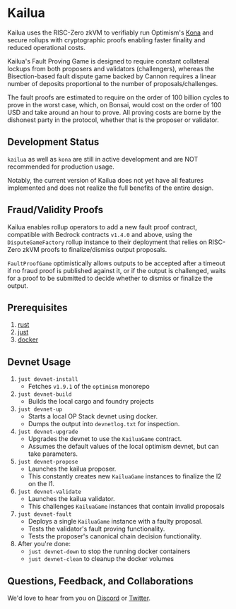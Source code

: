 # Kailua

Kailua uses the RISC-Zero zkVM to verifiably run Optimism's [Kona][kona] and secure rollups with cryptographic proofs enabling faster finality and reduced operational costs.

Kailua's Fault Proving Game is designed to require constant collateral lockups from both proposers and validators (challengers), whereas the Bisection-based fault dispute game backed by Cannon requires a linear number of deposits proportional to the number of proposals/challenges.

The fault proofs are estimated to require on the order of 100 billion cycles to prove in the worst case, which, on Bonsai, would cost on the order of 100 USD and take around an hour to prove.
All proving costs are borne by the dishonest party in the protocol, whether that is the proposer or validator.

## Development Status

`kailua` as well as `kona` are still in active development and are NOT recommended for production usage.

Notably, the current version of Kailua does not yet have all features implemented and does not realize the full benefits of the entire design.

## Fraud/Validity Proofs

Kailua enables rollup operators to add a new fault proof contract, compatible with Bedrock contracts `v1.4.0` and above, using the `DisputeGameFactory` rollup instance to their deployment that relies on RISC-Zero zkVM proofs to finalize/dismiss output proposals.

`FaultProofGame` optimistically allows outputs to be accepted after a timeout if no fraud proof is published against it, or if the output is challenged, waits for a proof to be submitted to decide whether to dismiss or finalize the output.

## Prerequisites
1. [rust](https://www.rust-lang.org/tools/install)
2. [just](https://just.systems/man/en/)
3. [docker](https://www.docker.com/)

## Devnet Usage

1. `just devnet-install`
   * Fetches `v1.9.1` of the `optimism` monorepo
2. `just devnet-build`
   * Builds the local cargo and foundry projects
3. `just devnet-up`
   * Starts a local OP Stack devnet using docker.
   * Dumps the output into `devnetlog.txt` for inspection.
4. `just devnet-upgrade`
   * Upgrades the devnet to use the `KailuaGame` contract.
   * Assumes the default values of the local optimism devnet, but can take parameters.
5. `just devnet-propose`
   * Launches the kailua proposer.
   * This constantly creates new `KailuaGame` instances to finalize the l2 on the l1.
6. `just devnet-validate`
   * Launches the kailua validator.
   * This challenges `KailuaGame` instances that contain invalid proposals
7. `just devnet-fault`
   * Deploys a single `KailuaGame` instance with a faulty proposal.
   * Tests the validator's fault proving functionality.
   * Tests the proposer's canonical chain decision functionality.
8. After you're done:
   * `just devnet-down` to stop the running docker containers
   * `just devnet-clean` to cleanup the docker volumes

## Questions, Feedback, and Collaborations

We'd love to hear from you on [Discord][discord] or [Twitter][twitter].

[bonsai access]: https://bonsai.xyz/apply
[cargo-risczero]: https://docs.rs/cargo-risczero
[crates]: https://github.com/risc0/risc0/blob/main/README.md#rust-binaries
[dev-docs]: https://dev.risczero.com
[dev-mode]: https://dev.risczero.com/api/generating-proofs/dev-mode
[discord]: https://discord.gg/risczero
[docs.rs]: https://docs.rs/releases/search?query=risc0
[examples]: https://github.com/risc0/risc0/tree/main/examples
[risc0-build]: https://docs.rs/risc0-build
[risc0-repo]: https://www.github.com/risc0/risc0
[risc0-zkvm]: https://docs.rs/risc0-zkvm
[rustup]: https://rustup.rs
[rust-toolchain]: rust-toolchain.toml
[twitter]: https://twitter.com/risczero
[zkvm-overview]: https://dev.risczero.com/zkvm
[zkhack-iii]: https://www.youtube.com/watch?v=Yg_BGqj_6lg&list=PLcPzhUaCxlCgig7ofeARMPwQ8vbuD6hC5&index=5
[kona]: https://github.com/ethereum-optimism/kona

